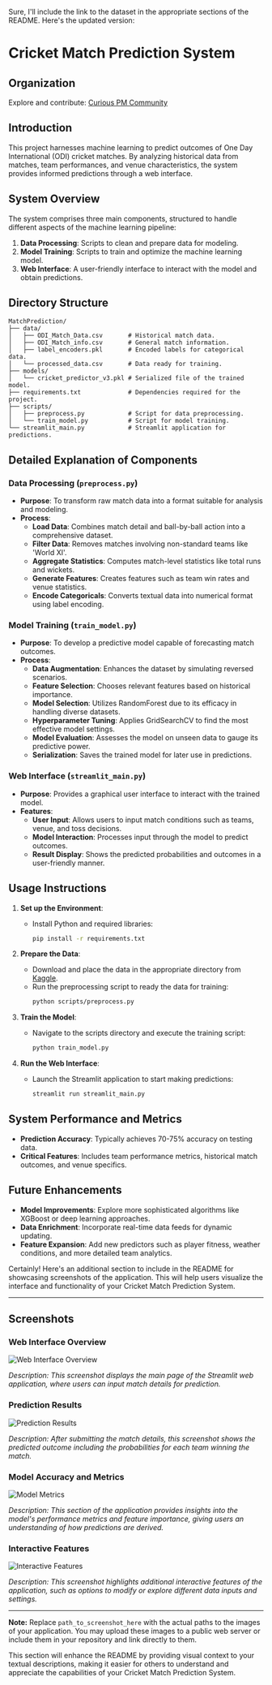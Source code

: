 Sure, I'll include the link to the dataset in the appropriate sections of the README. Here's the updated version:

# Cricket Match Prediction System

## Organization
Explore and contribute: [Curious PM Community](https://curious.pm)

## Introduction

This project harnesses machine learning to predict outcomes of One Day International (ODI) cricket matches. By analyzing historical data from matches, team performances, and venue characteristics, the system provides informed predictions through a web interface.

## System Overview

The system comprises three main components, structured to handle different aspects of the machine learning pipeline:
1. **Data Processing**: Scripts to clean and prepare data for modeling.
2. **Model Training**: Scripts to train and optimize the machine learning model.
3. **Web Interface**: A user-friendly interface to interact with the model and obtain predictions.

## Directory Structure

```
MatchPrediction/
├── data/
│   ├── ODI_Match_Data.csv       # Historical match data.
│   ├── ODI_Match_info.csv       # General match information.
│   ├── label_encoders.pkl       # Encoded labels for categorical data.
│   └── processed_data.csv       # Data ready for training.
├── models/
│   └── cricket_predictor_v3.pkl # Serialized file of the trained model.
├── requirements.txt             # Dependencies required for the project.
├── scripts/
│   ├── preprocess.py            # Script for data preprocessing.
│   └── train_model.py           # Script for model training.
└── streamlit_main.py            # Streamlit application for predictions.
```

## Detailed Explanation of Components

### Data Processing (`preprocess.py`)

- **Purpose**: To transform raw match data into a format suitable for analysis and modeling.
- **Process**:
  - **Load Data**: Combines match detail and ball-by-ball action into a comprehensive dataset.
  - **Filter Data**: Removes matches involving non-standard teams like 'World XI'.
  - **Aggregate Statistics**: Computes match-level statistics like total runs and wickets.
  - **Generate Features**: Creates features such as team win rates and venue statistics.
  - **Encode Categoricals**: Converts textual data into numerical format using label encoding.

### Model Training (`train_model.py`)

- **Purpose**: To develop a predictive model capable of forecasting match outcomes.
- **Process**:
  - **Data Augmentation**: Enhances the dataset by simulating reversed scenarios.
  - **Feature Selection**: Chooses relevant features based on historical importance.
  - **Model Selection**: Utilizes RandomForest due to its efficacy in handling diverse datasets.
  - **Hyperparameter Tuning**: Applies GridSearchCV to find the most effective model settings.
  - **Model Evaluation**: Assesses the model on unseen data to gauge its predictive power.
  - **Serialization**: Saves the trained model for later use in predictions.

### Web Interface (`streamlit_main.py`)

- **Purpose**: Provides a graphical user interface to interact with the trained model.
- **Features**:
  - **User Input**: Allows users to input match conditions such as teams, venue, and toss decisions.
  - **Model Interaction**: Processes input through the model to predict outcomes.
  - **Result Display**: Shows the predicted probabilities and outcomes in a user-friendly manner.

## Usage Instructions

1. **Set up the Environment**:
   - Install Python and required libraries:
     ```bash
     pip install -r requirements.txt
     ```

2. **Prepare the Data**:
   - Download and place the data in the appropriate directory from [Kaggle](https://www.kaggle.com/datasets/utkarshtomar736/odi-mens-cricket-match-data-2002-2023).
   - Run the preprocessing script to ready the data for training:
     ```bash
     python scripts/preprocess.py
     ```

3. **Train the Model**:
   - Navigate to the scripts directory and execute the training script:
     ```bash
     python train_model.py
     ```

4. **Run the Web Interface**:
   - Launch the Streamlit application to start making predictions:
     ```bash
     streamlit run streamlit_main.py
     ```

## System Performance and Metrics

- **Prediction Accuracy**: Typically achieves 70-75% accuracy on testing data.
- **Critical Features**: Includes team performance metrics, historical match outcomes, and venue specifics.

## Future Enhancements

- **Model Improvements**: Explore more sophisticated algorithms like XGBoost or deep learning approaches.
- **Data Enrichment**: Incorporate real-time data feeds for dynamic updating.
- **Feature Expansion**: Add new predictors such as player fitness, weather conditions, and more detailed team analytics.

Certainly! Here's an additional section to include in the README for showcasing screenshots of the application. This will help users visualize the interface and functionality of your Cricket Match Prediction System.

---

## Screenshots

### Web Interface Overview

![Web Interface Overview](<img width="1680" alt="Image" src="https://github.com/user-attachments/assets/b0c40f34-f1a6-4f78-abd9-326afc4520e5" />)

*Description: This screenshot displays the main page of the Streamlit web application, where users can input match details for prediction.*

### Prediction Results

![Prediction Results](path_to_screenshot_here)

*Description: After submitting the match details, this screenshot shows the predicted outcome including the probabilities for each team winning the match.*

### Model Accuracy and Metrics

![Model Metrics](path_to_screenshot_here)

*Description: This section of the application provides insights into the model's performance metrics and feature importance, giving users an understanding of how predictions are derived.*

### Interactive Features

![Interactive Features](path_to_screenshot_here)

*Description: This screenshot highlights additional interactive features of the application, such as options to modify or explore different data inputs and settings.*

---

**Note:** Replace `path_to_screenshot_here` with the actual paths to the images of your application. You may upload these images to a public web server or include them in your repository and link directly to them.

This section will enhance the README by providing visual context to your textual descriptions, making it easier for others to understand and appreciate the capabilities of your Cricket Match Prediction System.